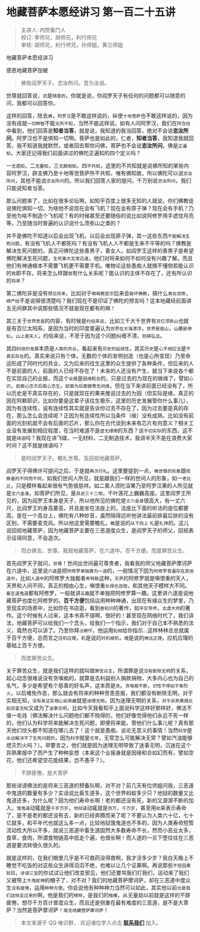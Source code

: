 # 地藏菩萨本愿经讲习 第一百二十五讲

> 主讲人: 内院看门人 <br />
> 校订: 李师兄，胡师兄，利行师兄 <br />
> 审核: 胡师兄，利行师兄，孙师姐，黄兰师姐 <br />

地藏菩萨本愿经讲习

感恩地藏菩萨加被

> 佛告阎罗天子。恣汝所问。吾为汝说。

世尊就回答说，`恣`是`随意的`，你就是说，你阎罗天子有任何的问题都可以随意的问，我都可以回答你。

这样的回答，除去`佛`，`阿罗汉`是不敢这样说的，纵使`十地菩萨`也不敢这样说的，因为没有成就`一切种智`不能`无所不知`，当然不能这样说。如有人问阿罗汉，我们在`阿含经`中看到，他们回答是**知者当答**，就是说，我知道的我当回答，绝对不会说**恣汝所问**。阿罗汉也不是俱知一切啊。菩萨也是如此的，仁者，**知者当答**，我知道我就回答，我不知道我就默然，或者回去帮你问佛，菩萨也不会说**恣汝所问**，佛是`正遍知`，大家还记得我们前面讲过的佛陀正遍知的四个定义吗？

一`无遗知`，二`无量知`，三`无颠倒知`，四`不共知`，这里的不共知就是说佛所知的某些内容阿罗汉，辟支佛乃至十地等觉菩萨所不共知，唯有佛知故，所以佛陀可以说`恣汝所问`，其他不能说`恣汝所问`的。所以我们回答人家的提问，千万别说`恣汝所问`，我们只能说知者当答。

那么问题来了，比如在很多论坛啊，如知乎百度上很多无知的人就说，你们佛教徒说佛陀俱知一切，为啥他不说现在会有飞机？现在会有原子弹？现在会有手机？乃至他为啥不制造个飞机呢？有的时候甚至还要随俗的说比如说阿修罗用手遮住月亮等，乃至随当时普遍的认识说什么须弥山之类的？

并不是佛陀不知道以后会出现飞机，以后会出现原子弹，其一这些东西`不能解决生死问题`，有没有飞机人不都死吗？有没有飞机人人不都是生来不平等的吗？佛教是解决生死问题的，真正问佛陀这些善男子，善女人，如阎罗王这样的善男子是希望佛陀解决生死问题，`生死事大无常迅速`，他们对将来如何不如何没有兴趣了解。而且他们有神通根本不需要飞机更不需要手机。唯物论这些愚痴人就搞不懂倘若能认识的`我`即不存，将来怎么样跟`我`有什么关系呢？能认识的主体不存在了，还有所认识的`将来`？

第二佛陀非是没有`预见将来`，比如对于`喇嘛教密宗`后来会`破坏佛教`，搞什么`男女双修`，`楞严经`不是说得很清楚吗？我们现在不是印证了佛陀的预言吗？这本地藏经前面讲五无间罪其中说那些情况不就是现在都有的嘛！

其三关于`世界悉昙`的内容，有时候是`约俗来说`，比如三千大千世界有`百亿须弥山`也就是有百亿太阳系，是因为当时的印度普遍认为`世界在大海漂浮`，`世界是座山`，`山腰是神仙`，`山上是天人`，约俗来说，不至于因为这个问题纠缠不清，`妨碍弘法`。

其四`科技的发展`本质是`人类的共业`，看起来有`历史的延续性`，其实`历史`是`心不相应法`是`不真实存在`的。真实来说只有个体，无数的个体的发明创造（也是心所变现）乃至命运形成了同时代的共业，又为后来的往生这里的众生提供了各种条件，但后来的人不是前面的人，前面的人已经不存在了！未来的人还没有产生，就当下来说各个都在实现自己的业报，而这个`业报`是`因缘和合`的，只是过去的为现在的做缘了，譬如`心识`，`前面心念灭后面心念生`，`前面为后面做等无间缘`，但在当下来讲前面已经没有了，所以历史是不真实存在的，只是就现在的果来推说过去的为因（但实际是缘，真正的因在阿赖耶识，比如你要是这辈子该往生极乐，这里的历史发展管你什么事儿），因为有连续性，说有连续性其实就是告诉你过去不存在了，因为过去要是真的存在，那么怎么会连续呢？正因为有连续性所以当条件（缘）没有成熟，比如没有前面的光刻机就不会有后面的芯片，那么你在古代谈到未来有芯片有何意义？相关工业没有发展到相应程度，在当时难道不是`虚无缥缈`的东西？谈`不切实际`的东西，这不就是`绮语`吗？我现在讲飞碟，一无材料，二无制造技术，我讲半天不是在浪费大家时间？这不就是绮语吗？

> 是时阎罗天子。瞻礼世尊。及回视地藏菩萨。

阎罗天子得佛许可提问之后，于是就`再次行礼`。这里要提到一点，`佛世尊的形象`跟`观察者的不同而不同`，如我们世间人所见，就是跟我们一样的世间人的形象，如一`老比丘`，只是模样看起来很有气势很慈祥。如二乘人须陀洹果乃至阿罗汉果的人所见就是`丈六金身`。如菩萨们所见，是`具足三十二相`，千叶莲花上巍巍高座。这里阎罗王所见的，因为阎罗王本身是天子，所以他所见的佛陀是`丈六金身`很高大，有一丈六尺，比阎罗王的身高要高，并且是坐在法座上的，法座比下面的听法的座位都要高，是在一个高台上，佛陀有八种妙音，虽然隔得远听他讲法最前排最后排的没有区别，不需要麦克风。所以他这里需要瞻礼，`瞻`是说的`从下向上` `礼`是`礼拜`的。这儿说回视地藏菩萨，因为地藏菩萨主要在三恶道度众生，是阎罗天子的师父，回视表示征得同意，不会造次。

> 而白佛言。世尊。我观地藏菩萨。在六道中。百千方便。而度罪苦众生。

首先阎罗天子就问，`世尊`！世间出世间最可尊贵者，我看我的师父地藏菩萨摩诃萨在六道中，这里说`六道`是把`阿修罗单独算为一道`的，一般情况下因为`阿修罗普遍存在其他道中`，比如`人道中`的阿修罗大独裁者`希特勒`这种，`天界`的阿修罗就是嗔恨重的天人，天界和人间不同，真正的相由心生，嗔恨重`长得也丑陋`，和其他天子模样大不同。`畜生道鬼道`都有阿修罗，一般就讲`五趣`就不单独把阿修罗算一趣。这里讲六道是说地藏菩萨也度化阿修罗的。**百千方便**包括运用种种神通，出现在有缘众生的梦里，乃至现实的场景中，比如你在书店逛，看到`善知识`的著作，如`平实导师`，`太虚大师`的著作。这个时候有人过来，这本书真不错啊，很好的！甚至现在网络时代了，我们讲法，地藏菩萨可以给我们一个念头，给我们一个指示，我们对于自己本不熟悉的法义，竟然也可以讲了。乃至你拜`占察忏`，他运用`轮相`给你指示...这样林林总总就属于百千方便，总而言之`应机应理`，`机`是说的`时机根机`，`理`是说的`佛法正理`，应机应理的基础上百千方便。

> 而度罪苦众生。

关于罪苦众生，就是我们这样的就叫做`罪苦众生`，所谓罪是说`没有断除无明`的关系，起心动念很难说没有贪嗔痴的，就算是去利益别人捐款捐物，大多内心也为自己的名气，多少是希望有个慈善的好名声，这本质是`贪`。`贪嗔痴不断`，`识性不停如干柴烈火`，以后难免作恶，那么就会有将来的种种苦患恶报，我们都没有断除无明，对于实相无知，`没有亲证实相心如来藏`就是`迷理无明`，因为迷理无明的关系，`对于异熟果报比如穷富无知`又成为了`迷事无明`，比如今天我看知乎上面说科学这样好那样好，佛法不值一毛钱（佛法解决什么问题他们都不晓得的，他们好像觉得他们永远不死一样的，他们认为科学将来能解决生死问题，即便将来能，管他们什么事儿呢？真有那天他们坟头都不知道在哪儿去了！这个就是愚痴，谈论无意义的事情！当然`科学`是`永远解决不了生死问题的`，因为`科学`就是`无常`，无常怎么可能解决无常？譬如汽油能够熄灭烈火吗？）。举要言之，他们就是因为迷理无明导致了迷事无明，沉迷在这个异熟果报中了而产生了种种妄想（本来这个业报身就是因缘和合如幻而有，譬如空花，他们还希望空花能结果，岂不愚乎？）。

> 不辞疲倦。是大菩萨

那些诽谤佛法的是将来三恶道的预备队啊，对不对？前几天有位师姐问我，三恶道中鬼道的数量有多少？实话说比畜生道多，这个世界蚂蚁多少只？地狱的数量又比鬼道还多，为什么呢？因为他们寿命长啊！老的都还没有死，新的又源源不断的加入。`饿鬼道`动辄就是`千岁万岁`，`地狱道`动辄就是`百万`，`千万岁`，甚至用`劫`来表示寿命了，是不是老的都还没有去，新的已经奔腾而来了呢？不要认为人类六十亿，七十亿就多，和平年代也就这么多一点，比较地狱饿鬼道也不多的，因为人类寿命短暂流动性大所以不多，就说三恶道中畜生道固然大多数寿命不长，然而小恶业太多，食草，食肉，所谓食物链高中低走个遍，也很长啊！而人道的一旦下堕往往在三恶道是要流转很久很久的。

就是这样的，在我们眼里几乎是不可救药没得救啊，我才活多少岁？我白天晚上不睡觉不吃饭的对这些众生讲得滔滔不绝，也难以让几个证果啊。再说那些`不信因果轮回`，`诽谤三宝`的你试试让他们改变邪见，他们还要骂我们打我们，运动来了我们又被带上`牛鬼蛇神`的帽子了，对不对？我们的地藏菩萨摩诃萨，却在三恶道中度众生`没有疲倦`，运用`种种方便`。你会说他有种种神力当然可以如此，其实他以前`也是我们这样走过来的`啊，他是我们的`榜样`，是我们的`楷模`，从无量劫以前就是这样的不辞疲倦，想尽千方百计普度众生，而且还是侧重在最有难度的三恶道，是不是大菩萨？当然是菩萨摩诃萨！`南无地藏菩萨摩诃萨`！

> 本文来源于 QQ 唯识群， 欢迎诸位学人点击 **[联系我们](https://mp.weixin.qq.com/s/lZCfWjmLjgNR165Tx4_bCQ)** 加入。
